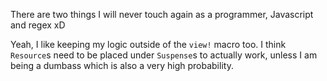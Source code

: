 There are two things I will never touch again as a programmer, Javascript and regex xD

Yeah, I like keeping my logic outside of the `view!` macro too. I think `Resource`s need to be placed under `Suspense`s to actually work, unless I am being a dumbass which is also a very high probability.
